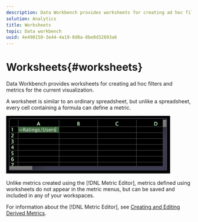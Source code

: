 ```yaml
---
description: Data Workbench provides worksheets for creating ad hoc filters and metrics for the current visualization.
solution: Analytics
title: Worksheets
topic: Data workbench
uuid: 4e498150-3e44-4a19-8d8a-8be0d32693a6
---
```


# Worksheets{#worksheets}

Data Workbench provides worksheets for creating ad hoc filters and metrics for the current visualization.

 A worksheet is similar to an ordinary spreadsheet, but unlike a spreadsheet, every cell containing a formula can define a metric.

![](assets/vis_Worksheet_TextAndFormula.png)

Unlike metrics created using the [!DNL Metric Editor], metrics defined using worksheets do not appear in the metric menus, but can be saved and included in any of your workspaces.

For information about the [!DNL Metric Editor], see [Creating and Editing Derived Metrics](../../../../home/c-get-started/c-admin-intrf/c-prof-mgr/c-drvd-mtrcs.md#concept-e41723b342a849309874b26232224a40). 
